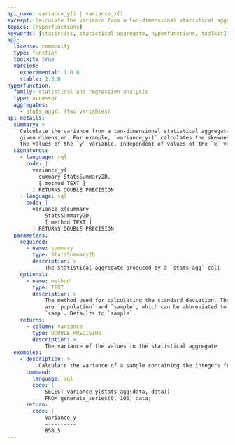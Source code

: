 ```yaml
---
api_name: variance_y() | variance_x()
excerpt: Calculate the variance from a two-dimensional statistical aggregate for the dimension specified
topics: [hyperfunctions]
keywords: [statistics, statistical aggregate, hyperfunctions, toolkit]
api:
  license: community
  type: function
  toolkit: true
  version:
    experimental: 1.0.0
    stable: 1.3.0
hyperfunction:
  family: statistical and regression analysis
  type: accessor
  aggregates:
    - stats_agg() (two variables)
api_details:
  summary: >
    Calculate the variance from a two-dimensional statistical aggregate for the
    given dimension. For example, `variance_y()` calculates the skewness for all
    the values of the `y` variable, independent of values of the `x` variable.
  signatures:
    - language: sql
      code: |
        variance_y(
          summary StatsSummary2D,
          [ method TEXT ]
        ) RETURNS DOUBLE PRECISION
    - language: sql
      code: |
        variance_x(summary
            StatsSummary2D,
            [ method TEXT ]
        ) RETURNS DOUBLE PRECISION
  parameters:
    required:
      - name: summary
        type: StatsSummary2D
        description: >
            The statistical aggregate produced by a `stats_agg` call
    optional:
      - name: method
        type: TEXT
        description: >
            The method used for calculating the standard deviation. The two options
            are `population` and `sample`, which can be abbreviated to `pop` or
            `samp`. Defaults to `sample`.
    returns:
      - column: variance
        type: DOUBLE PRECISION
        description: >
            The variance of the values in the statistical aggregate
  examples:
    - description: >
          Calculate the variance of a sample containing the integers from 0 to 100.
      command:
        language: sql
        code: |
            SELECT variance_y(stats_agg(data, data))
            FROM generate_series(0, 100) data;
      return:
        code: |
            variance_y
            ----------
            858.5
---
```



